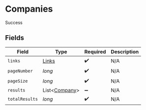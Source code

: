 # Companies

Success


## Fields

| Field                                           | Type                                            | Required                                        | Description                                     |
| ----------------------------------------------- | ----------------------------------------------- | ----------------------------------------------- | ----------------------------------------------- |
| `links`                                         | [Links](../../models/shared/Links.md)           | :heavy_check_mark:                              | N/A                                             |
| `pageNumber`                                    | *long*                                          | :heavy_check_mark:                              | N/A                                             |
| `pageSize`                                      | *long*                                          | :heavy_check_mark:                              | N/A                                             |
| `results`                                       | List<[Company](../../models/shared/Company.md)> | :heavy_minus_sign:                              | N/A                                             |
| `totalResults`                                  | *long*                                          | :heavy_check_mark:                              | N/A                                             |